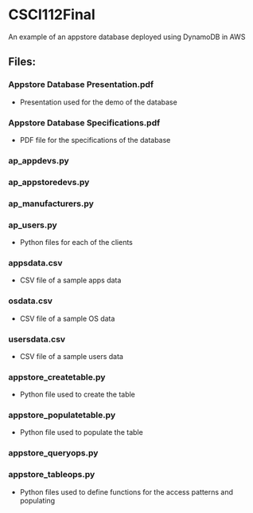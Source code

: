 # CSCI112Final

An example of an appstore database deployed using DynamoDB in AWS

## Files:
### Appstore Database Presentation.pdf
- Presentation used for the demo of the database
### Appstore Database Specifications.pdf
- PDF file for the specifications of the database
### ap_appdevs.py
### ap_appstoredevs.py
### ap_manufacturers.py
### ap_users.py
- Python files for each of the clients
### appsdata.csv
- CSV file of a sample apps data
### osdata.csv
- CSV file of a sample OS data
### usersdata.csv
- CSV file of a sample users data
### appstore_createtable.py
- Python file used to create the table
### appstore_populatetable.py
- Python file used to populate the table
### appstore_queryops.py
### appstore_tableops.py
- Python files used to define functions for the access patterns and populating

